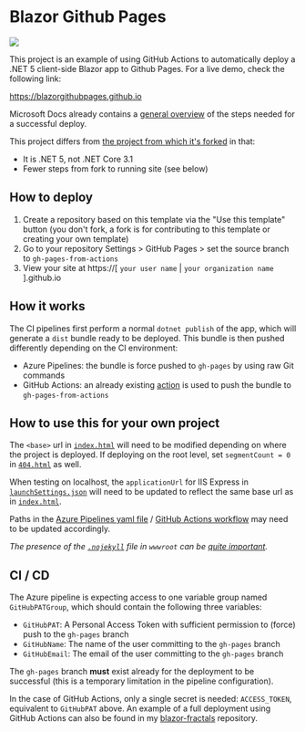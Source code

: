 # Blazor Github Pages

[![](../../workflows/gh-pages-from-actions/badge.svg)](../../actions)


This project is an example of using GitHub Actions to automatically deploy a .NET 5 client-side
Blazor app to Github Pages. For a live demo, check the following link:

https://blazorgithubpages.github.io

Microsoft Docs already contains a [general overview](https://docs.microsoft.com/en-us/aspnet/core/host-and-deploy/blazor/client-side?view=aspnetcore-5.0#github-pages)
of the steps needed for a successful deploy.


This project differs from [the project from which it's forked](https://github.com/fernandreu/blazor-pages) in that:
- It is .NET 5, not .NET Core 3.1
- Fewer steps from fork to running site (see below)

## How to deploy
1. Create a repository based on this template via the "Use this template" button (you don't fork, a fork is for contributing to this template or creating your own template)
2. Go to your repository Settings > GitHub Pages > set the source branch to `gh-pages-from-actions`
3. View your site at https://[ `your user name` | `your organization name` ].github.io

## How it works

The CI pipelines first perform a normal `dotnet publish` of the app, which will generate
a `dist` bundle ready to be deployed. This bundle is then pushed differently depending on
the CI environment:

- Azure Pipelines: the bundle is force pushed to `gh-pages` by using raw Git
commands
- GitHub Actions: an already existing [action](https://github.com/marketplace/actions/deploy-to-github-pages)
is used to push the bundle to `gh-pages-from-actions`

## How to use this for your own project

The `<base>` url in [`index.html`](src/Client/wwwroot/index.html) will need to be modified 
depending on where the project is deployed. If deploying on the root level, set 
`segmentCount = 0` in [`404.html`](src/Client/wwwroot/404.html) as well.

When testing on localhost, the `applicationUrl` for IIS Express in 
[`launchSettings.json`](src/Client/Properties/launchSettings.json) will need to be updated to 
reflect the same base url as in [`index.html`](src/Client/wwwroot/index.html).

Paths in the [Azure Pipelines yaml file](azure-pipelines.yml) / [GitHub Actions workflow](.github/workflows/gh-pages.yml)
may need to be updated accordingly.

*The presence of the [`.nojekyll`](src/Client/wwwroot/.nojekyll) file in `wwwroot` can be 
[quite important](https://help.github.com/en/articles/files-that-start-with-an-underscore-are-missing).*


## CI / CD

The Azure pipeline is expecting access to one variable group named `GitHubPATGroup`, which
should contain the following three variables:

- `GitHubPAT`: A Personal Access Token with sufficient permission to (force) push to the `gh-pages` branch
- `GitHubName`: The name of the user committing to the `gh-pages` branch
- `GitHubEmail`: The email of the user committing to the `gh-pages` branch

The `gh-pages` branch **must** exist already for the deployment to be successful (this
is a temporary limitation in the pipeline configuration).

In the case of GitHub Actions, only a single secret is needed: `ACCESS_TOKEN`, equivalent to `GitHubPAT` above. An example of a full deployment using GitHub Actions can also be found in my [blazor-fractals](https://github.com/fernandreu/blazor-fractals) repository.
